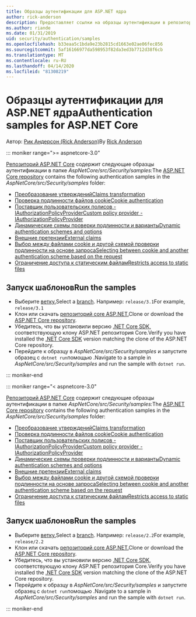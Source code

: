 ```yaml
---
title: Образцы аутентификации для ASP.NET ядра
author: rick-anderson
description: Предоставляет ссылки на образцы аутентификации в репозитории ASP.NET Core.
ms.author: riande
ms.date: 01/31/2019
uid: security/authentication/samples
ms.openlocfilehash: b33eaa5c1bda9e23b2815cd1663e02ae06fec856
ms.sourcegitcommit: 5af16166977da598953f82da3ed3b7712d38f6cb
ms.translationtype: MT
ms.contentlocale: ru-RU
ms.lasthandoff: 04/14/2020
ms.locfileid: "81308219"
---
```

# <a name="authentication-samples-for-aspnet-core"></a><span data-ttu-id="62b44-103">Образцы аутентификации для ASP.NET ядра</span><span class="sxs-lookup"><span data-stu-id="62b44-103">Authentication samples for ASP.NET Core</span></span>

<span data-ttu-id="62b44-104">Автор: [Рик Андерсон (Rick Anderson)](https://twitter.com/RickAndMSFT)</span><span class="sxs-lookup"><span data-stu-id="62b44-104">By [Rick Anderson](https://twitter.com/RickAndMSFT)</span></span>

::: moniker range=">= aspnetcore-3.0"

<span data-ttu-id="62b44-105">[Репозиторий ASP.NET Core](https://github.com/dotnet/AspNetCore) содержит следующие образцы аутентификации в папке *AspNetCore/src/Security/samples:*</span><span class="sxs-lookup"><span data-stu-id="62b44-105">The [ASP.NET Core repository](https://github.com/dotnet/AspNetCore) contains the following authentication samples in the *AspNetCore/src/Security/samples* folder:</span></span>

* [<span data-ttu-id="62b44-106">Преобразование утверждений</span><span class="sxs-lookup"><span data-stu-id="62b44-106">Claims transformation</span></span>](https://github.com/dotnet/AspNetCore/tree/release/3.1/src/Security/samples/ClaimsTransformation)
* [<span data-ttu-id="62b44-107">Проверка подлинности файлов cookie</span><span class="sxs-lookup"><span data-stu-id="62b44-107">Cookie authentication</span></span>](https://github.com/dotnet/AspNetCore/tree/release/3.1/src/Security/samples/Cookies)
* [<span data-ttu-id="62b44-108">Поставщик пользовательских полисов - IAuthorizationPolicyProvider</span><span class="sxs-lookup"><span data-stu-id="62b44-108">Custom policy provider - IAuthorizationPolicyProvider</span></span>](https://github.com/dotnet/AspNetCore/tree/release/3.1/src/Security/samples/CustomPolicyProvider)
* [<span data-ttu-id="62b44-109">Динамические схемы проверки подлинности и варианты</span><span class="sxs-lookup"><span data-stu-id="62b44-109">Dynamic authentication schemes and options</span></span>](https://github.com/dotnet/AspNetCore/tree/release/3.1/src/Security/samples/DynamicSchemes)
* [<span data-ttu-id="62b44-110">Внешние претензии</span><span class="sxs-lookup"><span data-stu-id="62b44-110">External claims</span></span>](https://github.com/dotnet/AspNetCore/tree/release/3.1/src/Security/samples/Identity.ExternalClaims)
* [<span data-ttu-id="62b44-111">Выбор между файлами cookie и другой схемой проверки подлинности на основе запроса</span><span class="sxs-lookup"><span data-stu-id="62b44-111">Selecting between cookie and another authentication scheme based on the request</span></span>](https://github.com/dotnet/AspNetCore/tree/release/3.1/src/Security/samples/PathSchemeSelection)
* [<span data-ttu-id="62b44-112">Ограничение доступа к статическим файлам</span><span class="sxs-lookup"><span data-stu-id="62b44-112">Restricts access to static files</span></span>](https://github.com/dotnet/AspNetCore/tree/release/3.1/src/Security/samples/StaticFilesAuth)

## <a name="run-the-samples"></a><span data-ttu-id="62b44-113">Запуск шаблонов</span><span class="sxs-lookup"><span data-stu-id="62b44-113">Run the samples</span></span>

* <span data-ttu-id="62b44-114">Выберите [ветку.](https://github.com/dotnet/AspNetCore)</span><span class="sxs-lookup"><span data-stu-id="62b44-114">Select a [branch](https://github.com/dotnet/AspNetCore).</span></span> <span data-ttu-id="62b44-115">Например: `release/3.1`</span><span class="sxs-lookup"><span data-stu-id="62b44-115">For example, `release/3.1`</span></span>
* <span data-ttu-id="62b44-116">Клон или скачать [репозиторий core ASP.NET.](https://github.com/dotnet/AspNetCore)</span><span class="sxs-lookup"><span data-stu-id="62b44-116">Clone or download the [ASP.NET Core repository](https://github.com/dotnet/AspNetCore).</span></span>
* <span data-ttu-id="62b44-117">Убедитесь, что вы установили версию [.NET Core SDK,](https://dotnet.microsoft.com/download/dotnet-core) соответствующую клону ASP.NET репозитория Core.</span><span class="sxs-lookup"><span data-stu-id="62b44-117">Verify you have installed the [.NET Core SDK](https://dotnet.microsoft.com/download/dotnet-core) version matching the clone of the ASP.NET Core repository.</span></span>
* <span data-ttu-id="62b44-118">Перейдите к образцу в *AspNetCore/src/Security/samples* и запустите образец с `dotnet run`помощью .</span><span class="sxs-lookup"><span data-stu-id="62b44-118">Navigate to a sample in *AspNetCore/src/Security/samples* and run the sample with `dotnet run`.</span></span>

::: moniker-end

::: moniker range="< aspnetcore-3.0"

<span data-ttu-id="62b44-119">[Репозиторий ASP.NET Core](https://github.com/dotnet/AspNetCore) содержит следующие образцы аутентификации в папке *AspNetCore/src/Security/samples:*</span><span class="sxs-lookup"><span data-stu-id="62b44-119">The [ASP.NET Core repository](https://github.com/dotnet/AspNetCore) contains the following authentication samples in the *AspNetCore/src/Security/samples* folder:</span></span>

* [<span data-ttu-id="62b44-120">Преобразование утверждений</span><span class="sxs-lookup"><span data-stu-id="62b44-120">Claims transformation</span></span>](https://github.com/dotnet/AspNetCore/tree/release/2.2/src/Security/samples/ClaimsTransformation)
* [<span data-ttu-id="62b44-121">Проверка подлинности файлов cookie</span><span class="sxs-lookup"><span data-stu-id="62b44-121">Cookie authentication</span></span>](https://github.com/dotnet/AspNetCore/tree/release/2.2/src/Security/samples/Cookies)
* [<span data-ttu-id="62b44-122">Поставщик пользовательских полисов - IAuthorizationPolicyProvider</span><span class="sxs-lookup"><span data-stu-id="62b44-122">Custom policy provider - IAuthorizationPolicyProvider</span></span>](https://github.com/dotnet/AspNetCore/tree/release/2.2/src/Security/samples/CustomPolicyProvider)
* [<span data-ttu-id="62b44-123">Динамические схемы проверки подлинности и варианты</span><span class="sxs-lookup"><span data-stu-id="62b44-123">Dynamic authentication schemes and options</span></span>](https://github.com/dotnet/AspNetCore/tree/release/2.2/src/Security/samples/DynamicSchemes)
* [<span data-ttu-id="62b44-124">Внешние претензии</span><span class="sxs-lookup"><span data-stu-id="62b44-124">External claims</span></span>](https://github.com/dotnet/AspNetCore/tree/release/2.2/src/Security/samples/Identity.ExternalClaims)
* [<span data-ttu-id="62b44-125">Выбор между файлами cookie и другой схемой проверки подлинности на основе запроса</span><span class="sxs-lookup"><span data-stu-id="62b44-125">Selecting between cookie and another authentication scheme based on the request</span></span>](https://github.com/dotnet/AspNetCore/tree/release/2.2/src/Security/samples/PathSchemeSelection)
* [<span data-ttu-id="62b44-126">Ограничение доступа к статическим файлам</span><span class="sxs-lookup"><span data-stu-id="62b44-126">Restricts access to static files</span></span>](https://github.com/dotnet/AspNetCore/tree/release/2.2/src/Security/samples/StaticFilesAuth)

## <a name="run-the-samples"></a><span data-ttu-id="62b44-127">Запуск шаблонов</span><span class="sxs-lookup"><span data-stu-id="62b44-127">Run the samples</span></span>

* <span data-ttu-id="62b44-128">Выберите [ветку.](https://github.com/dotnet/AspNetCore)</span><span class="sxs-lookup"><span data-stu-id="62b44-128">Select a [branch](https://github.com/dotnet/AspNetCore).</span></span> <span data-ttu-id="62b44-129">Например: `release/2.2`</span><span class="sxs-lookup"><span data-stu-id="62b44-129">For example, `release/2.2`</span></span>
* <span data-ttu-id="62b44-130">Клон или скачать [репозиторий core ASP.NET.](https://github.com/dotnet/AspNetCore)</span><span class="sxs-lookup"><span data-stu-id="62b44-130">Clone or download the [ASP.NET Core repository](https://github.com/dotnet/AspNetCore).</span></span>
* <span data-ttu-id="62b44-131">Убедитесь, что вы установили версию [.NET Core SDK,](https://dotnet.microsoft.com/download/dotnet-core) соответствующую клону ASP.NET репозитория Core.</span><span class="sxs-lookup"><span data-stu-id="62b44-131">Verify you have installed the [.NET Core SDK](https://dotnet.microsoft.com/download/dotnet-core) version matching the clone of the ASP.NET Core repository.</span></span>
* <span data-ttu-id="62b44-132">Перейдите к образцу в *AspNetCore/src/Security/samples* и запустите образец с `dotnet run`помощью .</span><span class="sxs-lookup"><span data-stu-id="62b44-132">Navigate to a sample in *AspNetCore/src/Security/samples* and run the sample with `dotnet run`.</span></span>

::: moniker-end
